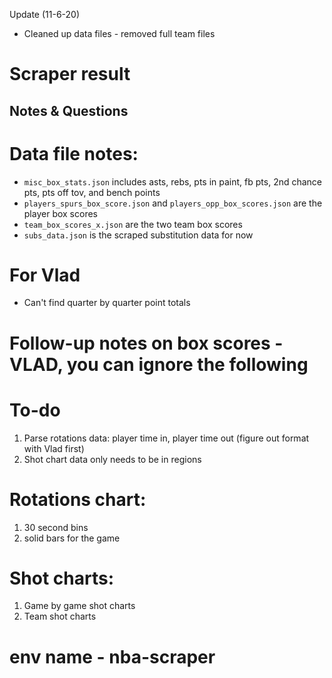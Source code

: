 Update (11-6-20)
 
 * Cleaned up data files - removed full team files

# Scraper result

## Notes & Questions


# Data file notes:

* `misc_box_stats.json` includes asts, rebs, pts in paint, fb pts, 2nd chance pts, pts off tov, and bench points
* `players_spurs_box_score.json` and `players_opp_box_scores.json` are the player box scores
* `team_box_scores_x.json` are the two team box scores
* `subs_data.json` is the scraped substitution data for now 

# For Vlad

* Can't find quarter by quarter point totals
	
# Follow-up notes on box scores - **VLAD, you can ignore the following**

# To-do

1. Parse rotations data: player time in, player time out (figure out format with Vlad first)
2. Shot chart data only needs to be in regions

# Rotations chart:

1. 30 second bins
2. solid bars for the game

# Shot charts:

1. Game by game shot charts
2. Team shot charts

# env name - nba-scraper
